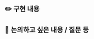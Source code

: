 ## ✏️ 구현 내용

[//]: # (- 구현한 내용, 혹은 구현하고자 한 내용에 대해서 간단하게 적어주세요!)

## 🤔 논의하고 싶은 내용 / 질문 등

[//]: # (- 학습 내용 기반의 추가적인 논의나 질문 거리에 대해서 작성해주세요)

